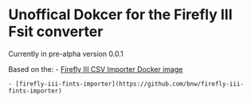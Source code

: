 # Unoffical Dokcer for the Firefly III Fsit converter

Currently in pre-alpha version 0.0.1

Based on the:
	- [Firefly III CSV Importer Docker image](https://github.com/firefly-iii/csv-importer-docker)
	
	- [firefly-iii-fints-importer](https://github.com/bnw/firefly-iii-fints-importer)
	
